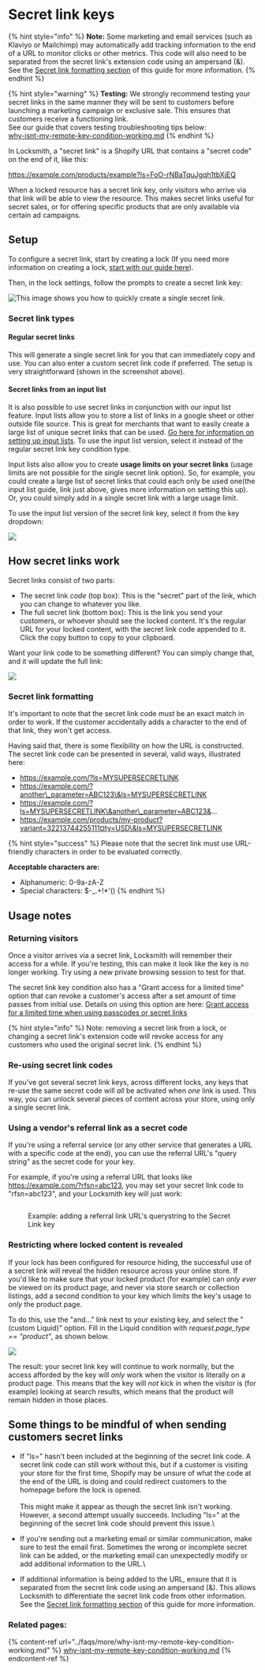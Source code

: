 # Secret link keys

{% hint style="info" %}
**Note:** Some marketing and email services (such as Klaviyo or Mailchimp) may automatically add tracking information to the end of a URL to monitor clicks or other metrics. This code will also need to be separated from the secret link's extension code using an ampersand (&). See the [Secret link formatting section](secret-link-keys.md#secret-link-formatting) of this guide for more information.
{% endhint %}

{% hint style="warning" %}
**Testing:** We strongly recommend testing your secret links in the same manner they will be sent to customers before launching a marketing campaign or exclusive sale. This ensures that customers receive a functioning link. \
See our guide that covers testing troubleshooting tips below:\
[why-isnt-my-remote-key-condition-working.md](../faqs/more/why-isnt-my-remote-key-condition-working.md "mention")
{% endhint %}

In Locksmith, a "secret link" is a Shopify URL that contains a "secret code" on the end of it, like this:

https://example.com/products/example?ls=FoO-rNBaTquJgqh1tbXjEQ

When a locked resource has a secret link key, only visitors who arrive via that link will be able to view the resource. This makes secret links useful for secret sales, or for offering specific products that are only available via certain ad campaigns.

## Setup

To configure a secret link, start by creating a lock (If you need more information on creating a lock, [start with our guide here](../basics/creating-locks.md)).

Then, in the lock settings, follow the prompts to create a secret link key:

![This image shows you how to quickly create a single secret link.](<../.gitbook/assets/2024-09-05 12.44.03.gif>)

### **Secret link types**

#### **Regular secret links**

This will generate a single secret link for you that can immediately copy and use. You can also enter a custom secret link code if preferred. The setup is very straightforward (shown in the screenshot above).

#### **Secret links from an input list**

It is also possible to use secret links in conjunction with our input list feature. Input lists allow you to store a list of links in a google sheet or other outside file source. This is great for merchants that want to easily create a large list of unique secret links that can be used. [Go here for information on setting up input lists](../tutorials/more/input-lists.md). To use the input list version, select it instead of the regular secret link key condition type.

Input lists also allow you to create **usage limits on your secret links** (usage limits are not possible for the single secret link option). So, for example, you could create a large list of secret links that could each only be used one(the input list guide, link just above, gives more information on setting this up). Or, you could simply add in a single secret link with a large usage limit.

To use the input list version of the secret link key, select it from the key dropdown:

![](<../.gitbook/assets/Screenshot 2024-09-05 at 12.45.30 PM.png>)

## How secret links work

Secret links consist of two parts:

* The secret link _code_ (top box): This is the "secret" part of the link, which you can change to whatever you like.&#x20;
* The full secret link (bottom box): This is the link you send your customers, or whoever should see the locked content. It's the regular URL for your locked content, with the secret link code appended to it. Click the copy button to copy to your clipboard.

Want your link code to be something different? You can simply change that, and it will update the full link:

![](<../.gitbook/assets/Screenshot 2024-09-05 at 12.54.35 PM.png>)

### Secret link formatting

It's important to note that the secret link code _must_ be an exact match in order to work. If the customer accidentally adds a character to the end of that link, they won't get access.

Having said that, there is some flexibility on how the URL is constructed. The secret link code can be presented in several, valid ways, illustrated here:

* https://example.com/?ls=MYSUPERSECRETLINK
* https://example.com/?another\_parameter=ABC123\&ls=MYSUPERSECRETLINK
* https://example.com/?ls=MYSUPERSECRETLINK\&another\_parameter=ABC123&...
* https://example.com/products/my-product?variant=32213744255111¤ty=USD\&ls=MYSUPERSECRETLINK

{% hint style="success" %}
Please note that the secret link must use URL-friendly characters in order to be evaluated correctly.

**Acceptable characters are:**

* Alphanumeric: 0-9a-zA-Z
* Special characters: $-\_.+!\*'()
{% endhint %}

## Usage notes

### Returning visitors

Once a visitor arrives via a secret link, Locksmith will remember their access for a while. If you're testing, this can make it look like the key is no longer working. Try using a new private browsing session to test for that.&#x20;

The secret link key condition also has a "Grant access for a limited time" option that can revoke a customer's access after a set amount of time passes from initial use. Details on using this option are here: [Grant access for a limited time when using passcodes or secret links](../tutorials/more/grant-access-for-a-limited-time-when-using-passcodes-or-secret-links.md)

{% hint style="info" %}
Note: removing a secret link from a lock, or changing a secret link's extension code will revoke access for any customers who used the original secret link.
{% endhint %}

### Re-using secret link codes

If you've got several secret link keys, across different locks, any keys that re-use the same secret code will _all_ be activated when _one_ link is used. This way, you can unlock several pieces of content across your store, using only a single secret link.

### Using a vendor's referral link as a secret code

If you're using a referral service (or any other service that generates a URL with a specific code at the end), you can use the referral URL's "query string" as the secret code for your key.

For example, if you're using a referral URL that looks like https://example.com/?rfsn=abc123, you may set your secret link code to "rfsn=abc123", and your Locksmith key will just work:

<figure><img src="../.gitbook/assets/Screenshot 2024-09-05 at 12.33.29 PM.png" alt=""><figcaption><p>Example: adding a referral link URL's querystring to the Secret Link key</p></figcaption></figure>

### Restricting where locked content is revealed

If your lock has been configured for resource hiding, the successful use of a secret link will reveal the hidden resource across your online store. If you'd like to make sure that your locked product (for example) can  _only ever_ be viewed on its product page, and never via store search or collection listings, add a second condition to your key which limits the key's usage to _only_ the product page.

To do this, use the "and..." link next to your existing key, and select the "(custom Liquid)" option. Fill in the Liquid condition with  _request.page\_type == "product"_, as shown below.

![](<../.gitbook/assets/Screenshot 2024-09-05 at 12.56.19 PM.png>)

The result: your secret link key will continue to work normally, but the access afforded by the key will  _only_ work when the visitor is literally on a product page. This means that the key will _not_ kick in when the visitor is (for example) looking at search results, which means that the product will remain hidden in those places.

## Some things to be mindful of when sending customers secret links

* If "ls=" hasn't been included at the beginning of the secret link code. A secret link code can still work without this, but if a customer is visiting your store for the first time, Shopify may be unsure of what the code at the end of the URL is doing and could redirect customers to the homepage before the lock is opened.\
  \
  This might make it appear as though the secret link isn't working. However, a second attempt usually succeeds. Including "ls=" at the beginning of the secret link code should prevent this issue.\

* If you're sending out a marketing email or similar communication, make sure to test the email first. Sometimes the wrong or incomplete secret link can be added, or the marketing email can unexpectedly modify or add additional information to the URL.\

* If additional information is being added to the URL, ensure that it is separated from the secret link code using an ampersand (&). This allows Locksmith to differentiate the secret link code from other information. See the [Secret link formatting section](secret-link-keys.md#secret-link-formatting) of this guide for more information.

### Related pages:

{% content-ref url="../faqs/more/why-isnt-my-remote-key-condition-working.md" %}
[why-isnt-my-remote-key-condition-working.md](../faqs/more/why-isnt-my-remote-key-condition-working.md)
{% endcontent-ref %}
